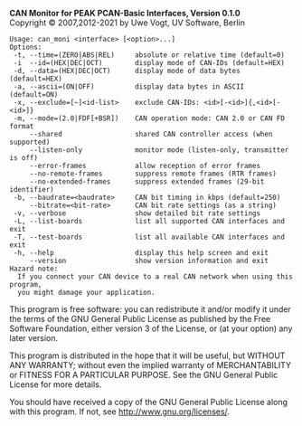 __CAN Monitor for PEAK PCAN-Basic Interfaces, Version 0.1.0__ \
Copyright &copy; 2007,2012-2021 by Uwe Vogt, UV Software, Berlin

```
Usage: can_moni <interface> [<option>...]
Options:
 -t, --time=(ZERO|ABS|REL)     absolute or relative time (default=0)
 -i  --id=(HEX|DEC|OCT)        display mode of CAN-IDs (default=HEX)
 -d, --data=(HEX|DEC|OCT)      display mode of data bytes (default=HEX)
 -a, --ascii=(ON|OFF)          display data bytes in ASCII (default=ON)
 -x, --exclude=[~]<id-list>    exclude CAN-IDs: <id>[-<id>]{,<id>[-<id>]}
 -m, --mode=(2.0|FDF[+BSR])    CAN operation mode: CAN 2.0 or CAN FD format
     --shared                  shared CAN controller access (when supported)
     --listen-only             monitor mode (listen-only, transmitter is off)
     --error-frames            allow reception of error frames
     --no-remote-frames        suppress remote frames (RTR frames)
     --no-extended-frames      suppress extended frames (29-bit identifier)
 -b, --baudrate=<baudrate>     CAN bit timing in kbps (default=250)
     --bitrate=<bit-rate>      CAN bit rate settings (as a string)
 -v, --verbose                 show detailed bit rate settings
 -L, --list-boards             list all supported CAN interfaces and exit
 -T, --test-boards             list all available CAN interfaces and exit
 -h, --help                    display this help screen and exit
     --version                 show version information and exit
Hazard note:
  If you connect your CAN device to a real CAN network when using this program,
  you might damage your application.
```

This program is free software: you can redistribute it and/or modify
it under the terms of the GNU General Public License as published by
the Free Software Foundation, either version 3 of the License, or
(at your option) any later version.

This program is distributed in the hope that it will be useful,
but WITHOUT ANY WARRANTY; without even the implied warranty of
MERCHANTABILITY or FITNESS FOR A PARTICULAR PURPOSE.  See the
GNU General Public License for more details.

You should have received a copy of the GNU General Public License
along with this program.  If not, see <http://www.gnu.org/licenses/>.
